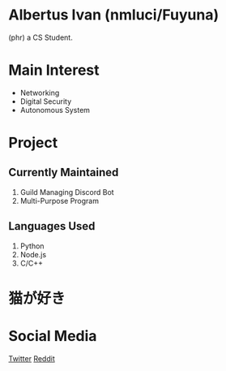 # Albertus Ivan (nmluci/Fuyuna)
(phr) a CS Student.

# Main Interest
- Networking
- Digital Security
- Autonomous System

# Project
## Currently Maintained
1. Guild Managing Discord Bot
2. Multi-Purpose Program

## Languages Used
1. Python
2. Node.js
3. C/C++

# 猫が好き

# Social Media
[Twitter](twitter.com/__fuyuna) [Reddit](reddit.com/u/nmrika)

